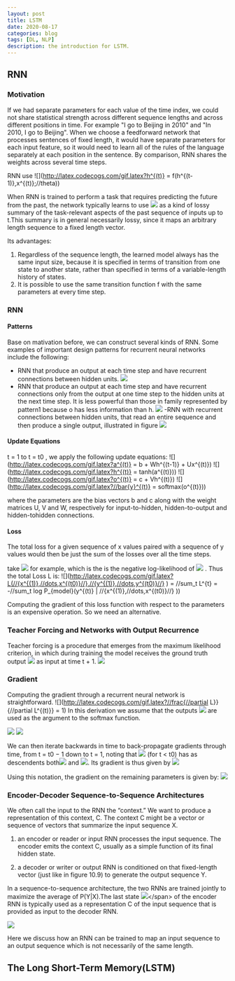 ```yaml
---
layout: post
title: LSTM
date: 2020-08-17
categories: blog
tags: [DL, NLP]
description: the introduction for LSTM.
---
```


<!-- We are given a training dataset of n points:<span>![](http://latex.codecogs.com/gif.latex?(x_1,y_1),//dots,(x_n,y_n))</span>
 -->

## RNN
### Motivation
If we had separate parameters for each value of the time index, we could not share statistical strength across different sequence lengths and across different positions in time. For example "I go to Beijing in 2010" and "In 2010, I go to Beijing". When we choose a feedforward network that processes sentences of fixed length, it would have separate parameters for each input feature, so it would need to learn all of the rules of the language separately at each position in the sentence. By comparison, RNN shares the weights across several time steps.

RNN use <span>![](http://latex.codecogs.com/gif.latex?h^{(t)} = f(h^{(t-1)},x^{(t)};//theta))</span>

When RNN is trained to perform a task that requires predicting the future from the past, the network typically learns to use <span>![](http://latex.codecogs.com/gif.latex?h^{(t)})</span> as a kind of lossy summary of the task-relevant aspects of the past sequence of inputs up to t.This summary is in general necessarily lossy, since it maps an arbitrary length sequence to a fixed length vector.

Its advantages:
1. Regardless of the sequence length, the learned model always has the same input size, because it is specified in terms of transition from one state to another state, rather than specified in terms of a variable-length history of states.
2. It is possible to use the same transition function f with the same parameters at every time step.    

### RNN
#### Patterns
Base on mativation before, we can construct several kinds of RNN. Some examples of important design patterns for recurrent neural networks include the following:
- RNN that produce an output at each time step and have recurrent connections between hidden units.
![](../img/RNN_Pattern1.png)
- RNN that produce an output at each time step and have recurrent connections only from the output at one time step to the hidden units at the next time step. It is less powerful than those in family represented by pattern1 because o has less information than h.
![](../img/RNN_Pattern2.png)
-RNN with recurrent connections between hidden units, that read an entire sequence and then produce a single output, illustrated in figure
![](../img/RNN_Pattern3.png)

#### Update Equations
t = 1 to t = t0 , we apply the following update equations:
![](http://latex.codecogs.com/gif.latex?a^{(t)} = b + Wh^{(t-1)} + Ux^{(t)})
![](http://latex.codecogs.com/gif.latex?h^{(t)} = tanh(a^{(t)}))
![](http://latex.codecogs.com/gif.latex?o^{(t)} = c + Vh^{(t)})
![](http://latex.codecogs.com/gif.latex?//bar{y}^{(t)} = softmax(o^{(t)}))

where the parameters are the bias vectors b and c along with the weight matrices U, V and W, respectively for input-to-hidden, hidden-to-output and hidden-tohidden connections.

#### Loss
The total loss for a given sequence of x values paired with a sequence of y values would then be just the sum of the losses over all the time steps.

take <span>![](http://latex.codecogs.com/gif.latex?L^{t}) </span> for example, which is the is the negative log-likelihood of <span>![](http://latex.codecogs.com/gif.latex?y^{t}) </span>. Thus the total Loss L is:
![](http://latex.codecogs.com/gif.latex?L(//{x^{(1)},//dots,x^{(t0)}//},//{y^{(1)},//dots,y^{(t0)}//} ) = //sum_t L^{t} = -//sum_t log P_{model}(y^{(t)} | //{x^{(1)},//dots,x^{(t0)}//} )) 

Computing the gradient of this loss function with respect to the parameters is an expensive operation. So we need an alternative.

### Teacher Forcing and Networks with Output Recurrence
Teacher forcing is a procedure that emerges from the maximum likelihood criterion, in which during training the model receives the ground truth output <span>![](http://latex.codecogs.com/gif.latex?y^{(t)})</span> as input at time t + 1.
![](../img/RNN_teacher_forcing.png)

### Gradient
Computing the gradient through a recurrent neural network is straightforward.
![](http://latex.codecogs.com/gif.latex?//frac{//partial L}}{//partial L^{(t)}} = 1)
In this derivation we assume that the outputs <span>![](http://latex.codecogs.com/gif.latex?o^{(t)})</span> are used as the argument to the softmax function.

![](../img/RNN_Gradient1.png)
![](../img/RNN_Gradient2.png)

We can then iterate backwards in time to back-propagate gradients through time, from t = t0 − 1 down to t = 1, noting that <span>![](http://latex.codecogs.com/gif.latex?h^{(t)})</span> (for t < t0) has as descendents both<span>![](http://latex.codecogs.com/gif.latex?h^{(t+1)})</span> and <span>![](http://latex.codecogs.com/gif.latex?o^{(t)})</span>. Its gradient is thus given by
![](../img/RNN_Gradient3.png)

Using this notation, the gradient on the remaining parameters is given by:
![](../img/RNN_Gradient4.png)

### Encoder-Decoder Sequence-to-Sequence Architectures
We often call the input to the RNN the “context.” We want to produce a representation of this context, C. The context C might be a vector or sequence of vectors that summarize the input sequence X.

1. an encoder or reader or input RNN processes the input sequence. The encoder emits the context C, usually as a simple function of its final hidden state.

2. a decoder or writer or output RNN is conditioned on that fixed-length vector (just like in figure 10.9) to generate the output sequence Y.

In a sequence-to-sequence architecture, the two RNNs are trained jointly to maximize
the average of P(Y|X).The last state <span>![](http://latex.codecogs.com/gif.latex?h^{(n_x)})</span> of the encoder RNN is typically used as a representation C of the input sequence that is provided as input to the decoder RNN.

![](../img/RNN_seq2seq1.png)

Here we discuss how an RNN can be trained to map an input sequence to an output sequence which is not necessarily of the same length.

## The Long Short-Term Memory(LSTM)